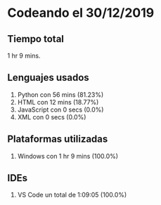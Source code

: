 # Codeando el 30/12/2019

## Tiempo total
1 hr 9 mins.

## Lenguajes usados
1. Python con 56 mins (81.23%)
1. HTML con 12 mins (18.77%)
1. JavaScript con 0 secs (0.0%)
1. XML con 0 secs (0.0%)

## Plataformas utilizadas
1. Windows con 1 hr 9 mins (100.0%)

## IDEs
1. VS Code un total de 1:09:05 (100.0%)
